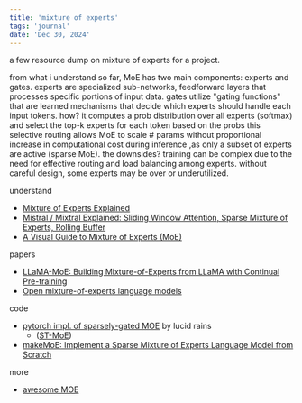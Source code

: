 ```yaml
---
title: 'mixture of experts'
tags: 'journal'
date: 'Dec 30, 2024'
---
```


a few resource dump on mixture of experts for a project.

from what i understand so far, MoE has two main components: experts and gates. experts are specialized sub-networks, feedforward layers that processes specific portions of input data. gates utilize "gating functions" that are learned mechanisms that decide which experts should handle each input tokens. how? it computes a prob distribution over all experts (softmax) and select the top-k experts for each token based on the probs this selective routing allows MoE to scale # params without proportional increase in computational cost during inference ,as only a subset of experts are active (sparse MoE). the downsides? training can be complex due to the need for effective routing and load balancing among experts. without careful design, some experts may be over or underutilized.

understand

- [Mixture of Experts Explained](https://huggingface.co/blog/moe?utm_source=chatgpt.com)
- [Mistral / Mixtral Explained: Sliding Window Attention, Sparse Mixture of Experts, Rolling Buffer](https://www.youtube.com/watch?v=UiX8K-xBUpE)
- [A Visual Guide to Mixture of Experts (MoE)](https://newsletter.maartengrootendorst.com/p/a-visual-guide-to-mixture-of-experts)

papers

- [LLaMA-MoE: Building Mixture-of-Experts from LLaMA with Continual Pre-training](https://arxiv.org/abs/2406.16554)
- [Open mixture-of-experts language models](https://arxiv.org/pdf/2409.02060)

code

- [pytorch impl. of sparsely-gated MOE](https://github.com/lucidrains/mixture-of-experts) by lucid rains
  - ([ST-MoE](https://github.com/lucidrains/st-moe-pytorch))
- [makeMoE: Implement a Sparse Mixture of Experts Language Model from Scratch](https://huggingface.co/blog/AviSoori1x/makemoe-from-scratch)

more

- [awesome MOE](https://github.com/XueFuzhao/awesome-mixture-of-experts)
